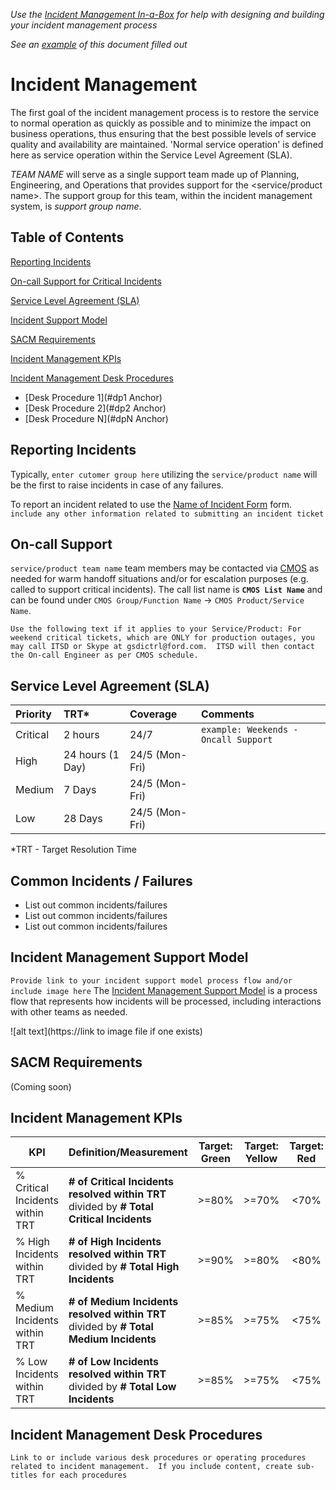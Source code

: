 *Use the [Incident Management In-a-Box](https://thehubat.ford.com/docs/DOC-19166) for help with designing and building your incident management process*

*See an [example](IncidentManagementExample.md) of this document filled out*

# Incident Management
The first goal of the incident management process is to restore the service to  normal operation as quickly as possible and to minimize the impact on business operations, thus ensuring that the best possible levels of service quality and availability are maintained. 'Normal service operation' is defined here as service operation within the Service Level Agreement (SLA).

*TEAM NAME* will serve as a single support team made up of Planning, Engineering, and Operations that provides support for the <service/product name>. The support group for this team, within the incident management system, is *support group name*.  

## Table of Contents
[Reporting Incidents](#reporting-incidents) 

[On-call Support for Critical Incidents](#oncall)

[Service Level Agreement (SLA)](#SLA)

[Incident Support Model](#incident-model)

[SACM Requirements](#sacm)

[Incident Management KPIs](#kpi)

[Incident Management Desk Procedures](#desk-procedures)
   - [Desk Procedure 1](#dp1 Anchor)
   - [Desk Procedure 2](#dp2 Anchor)
   - [Desk Procedure N](#dpN Anchor)
	
	

<a name="reporting-incidents"></a>
## Reporting Incidents
Typically, `enter cutomer group here` utilizing the `service/product name` will be the first to raise incidents in case of any failures. 

To report an incident related to <service name> use the [Name of Incident Form](http://www.url-of-incident-form.ford.com) form.
`include any other information related to submitting an incident ticket`

<a name="oncall"></a>
## On-call Support

`service/product team name` team members may be contacted via [CMOS](http://www.tcs.ford.com/cmos/cmos.asp) as needed for warm handoff situations and/or for escalation purposes (e.g. called to support critical incidents).  The call list name is **`CMOS List Name`** and can be found under `CMOS Group/Function Name` -> `CMOS Product/Service Name`.

`Use the following text if it applies to your Service/Product: For weekend critical tickets, which are ONLY for production outages, you may call ITSD or Skype at gsdictrl@ford.com.  ITSD will then contact the On-call Engineer as per CMOS schedule.`

<a name="SLA"></a>
## Service Level Agreement (SLA)
| Priority | TRT* | Coverage| Comments|
| :--- | :--- |:--- |  :--- | 
| Critical| 2 hours |24/7 | `example: Weekends - Oncall Support`|
| High | 24 hours (1 Day)|24/5 (Mon-Fri)|
| Medium | 7 Days|24/5 (Mon-Fri)|
| Low |28 Days |24/5 (Mon-Fri)|

*TRT - Target Resolution Time

<a name="common"></a>
## Common Incidents / Failures
- List out common incidents/failures
- List out common incidents/failures
- List out common incidents/failures

<a name="incident-model"></a>
## Incident Management Support Model
`Provide link to your incident support model process flow and/or include image here`
The [Incident Management Support Model](http://www.url-of-incident-process-flow.ford.com) is a process flow that represents how incidents will be processed, including interactions with other teams as needed.

![alt text](https://link to image file if one exists)

<a name="sacm"></a>
## SACM Requirements
(Coming soon)


<a name="kpi"></a>
## Incident Management KPIs

|KPI|Definition/Measurement|Target: Green|Target: Yellow|Target: Red|
|---|----------------------|:-----------:|:------------:|:----------:|
|% Critical Incidents within TRT|**# of Critical Incidents resolved within TRT** divided by **# Total Critical Incidents**|>=80%|>=70%|<70%|
|% High Incidents within TRT|**# of High Incidents resolved within TRT** divided by **# Total High Incidents**|>=90%|>=80%|<80%|
|% Medium Incidents within TRT|**# of Medium Incidents resolved within TRT** divided by **# Total Medium Incidents**|>=85%|>=75%|<75%|
|% Low Incidents within TRT|**# of Low Incidents resolved within TRT** divided by **# Total Low Incidents**|>=85%|>=75%|<75%|


<a name="desk-procedures"></a>
## Incident Management Desk Procedures
`Link to or include various desk procedures or operating procedures related to incident management.  If you include content, create sub-titles for each procedures`

